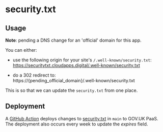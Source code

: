 # security.txt

## Usage
**Note**: pending a DNS change for an 'official' domain for this app.

You can either:
- use the following origin for your site's
`/.well-known/security.txt`:  
https://securitytxt.cloudapps.digital/.well-known/security.txt

- do a 302 redirect to:  
https://{pending_official_domain}/.well-known/security.txt

This is so that we can update the `security.txt` from one place.

## Deployment
A [GitHub Action](.github/workflows/deploy.yml) deploys changes to [security.txt](security.txt) in `main` to GOV.UK PaaS.  
The deployment also occurs every week to update the _expires_ field.
